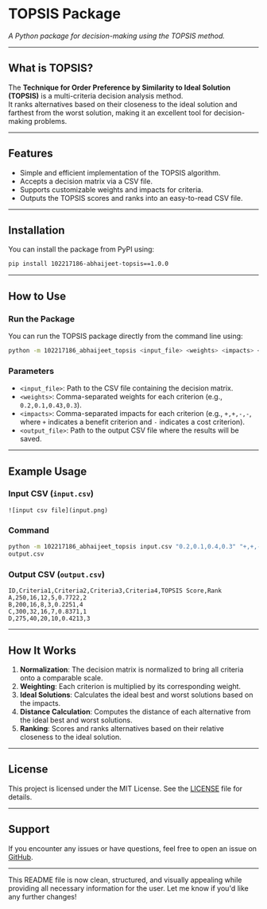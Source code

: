 # **TOPSIS Package**  
_A Python package for decision-making using the TOPSIS method._  

---

## **What is TOPSIS?**  
The **Technique for Order Preference by Similarity to Ideal Solution (TOPSIS)** is a multi-criteria decision analysis method.  
It ranks alternatives based on their closeness to the ideal solution and farthest from the worst solution, making it an excellent tool for decision-making problems.  

---

## **Features**  
- Simple and efficient implementation of the TOPSIS algorithm.  
- Accepts a decision matrix via a CSV file.  
- Supports customizable weights and impacts for criteria.  
- Outputs the TOPSIS scores and ranks into an easy-to-read CSV file.  

---

## **Installation**  
You can install the package from PyPI using:  

```bash
pip install 102217186-abhaijeet-topsis==1.0.0
```

---

## **How to Use**  

### **Run the Package**  

You can run the TOPSIS package directly from the command line using:  

```bash
python -m 102217186_abhaijeet_topsis <input_file> <weights> <impacts> <output_file>
```

### **Parameters**  
- `<input_file>`: Path to the CSV file containing the decision matrix.  
- `<weights>`: Comma-separated weights for each criterion (e.g., `0.2,0.1,0.43,0.3`).  
- `<impacts>`: Comma-separated impacts for each criterion (e.g., `+,+,-,-`, where `+` indicates a benefit criterion and `-` indicates a cost criterion).  
- `<output_file>`: Path to the output CSV file where the results will be saved.  

---

## **Example Usage**  

### Input CSV (`input.csv`)  
```csv
![input csv file](input.png)
```  

### Command  
```bash
python -m 102217186_abhaijeet_topsis input.csv "0.2,0.1,0.4,0.3" "+,+,-,+"
output.csv
```

### Output CSV (`output.csv`)  
```csv
ID,Criteria1,Criteria2,Criteria3,Criteria4,TOPSIS Score,Rank
A,250,16,12,5,0.7722,2
B,200,16,8,3,0.2251,4
C,300,32,16,7,0.8371,1
D,275,40,20,10,0.4213,3
```  

---

## **How It Works**  
1. **Normalization**: The decision matrix is normalized to bring all criteria onto a comparable scale.  
2. **Weighting**: Each criterion is multiplied by its corresponding weight.  
3. **Ideal Solutions**: Calculates the ideal best and worst solutions based on the impacts.  
4. **Distance Calculation**: Computes the distance of each alternative from the ideal best and worst solutions.  
5. **Ranking**: Scores and ranks alternatives based on their relative closeness to the ideal solution.  

---

## **License**  
This project is licensed under the MIT License. See the [LICENSE](LICENSE) file for details.  

---

## **Support**  
If you encounter any issues or have questions, feel free to open an issue on [GitHub](https://github.com/yourusername/102217186-abhaijeet-topsis).  

---

This README file is now clean, structured, and visually appealing while providing all necessary information for the user. Let me know if you'd like any further changes!